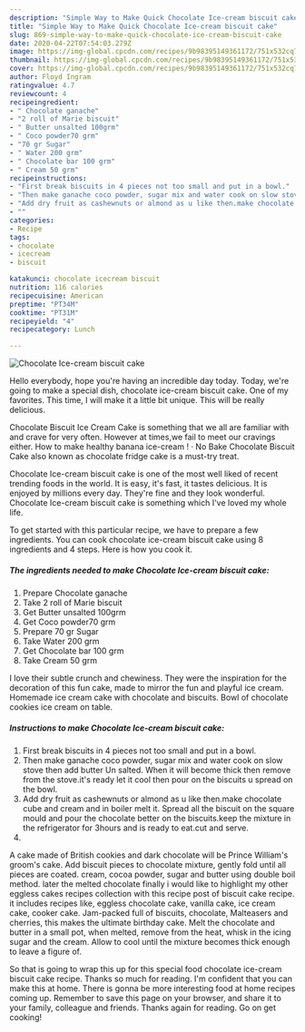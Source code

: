 ```yaml
---
description: "Simple Way to Make Quick Chocolate Ice-cream biscuit cake"
title: "Simple Way to Make Quick Chocolate Ice-cream biscuit cake"
slug: 869-simple-way-to-make-quick-chocolate-ice-cream-biscuit-cake
date: 2020-04-22T07:54:03.279Z
image: https://img-global.cpcdn.com/recipes/9b98395149361172/751x532cq70/chocolate-ice-cream-biscuit-cake-recipe-main-photo.jpg
thumbnail: https://img-global.cpcdn.com/recipes/9b98395149361172/751x532cq70/chocolate-ice-cream-biscuit-cake-recipe-main-photo.jpg
cover: https://img-global.cpcdn.com/recipes/9b98395149361172/751x532cq70/chocolate-ice-cream-biscuit-cake-recipe-main-photo.jpg
author: Floyd Ingram
ratingvalue: 4.7
reviewcount: 4
recipeingredient:
- " Chocolate ganache"
- "2 roll of Marie biscuit"
- " Butter unsalted 100grm"
- " Coco powder70 grm"
- "70 gr Sugar"
- " Water 200 grm"
- " Chocolate bar 100 grm"
- " Cream 50 grm"
recipeinstructions:
- "First break biscuits in 4 pieces not too small and put in a bowl."
- "Then make ganache coco powder, sugar mix and water cook on slow stove then add butter Un salted. When it will become thick then remove from the stove.it&#39;s ready let it cool then pour on the biscuits u spread on the bowl."
- "Add dry fruit as cashewnuts or almond as u like then.make chocolate cube and cream and in boiler melt it. Spread all the biscuit on the square mould and pour the chocolate better on the biscuits.keep the mixture in the refrigerator for 3hours and is ready to eat.cut and serve."
- ""
categories:
- Recipe
tags:
- chocolate
- icecream
- biscuit

katakunci: chocolate icecream biscuit 
nutrition: 116 calories
recipecuisine: American
preptime: "PT34M"
cooktime: "PT31M"
recipeyield: "4"
recipecategory: Lunch

---
```



![Chocolate Ice-cream biscuit cake](https://img-global.cpcdn.com/recipes/9b98395149361172/751x532cq70/chocolate-ice-cream-biscuit-cake-recipe-main-photo.jpg)

Hello everybody, hope you're having an incredible day today. Today, we're going to make a special dish, chocolate ice-cream biscuit cake. One of my favorites. This time, I will make it a little bit unique. This will be really delicious.

Chocolate Biscuit Ice Cream Cake is something that we all are familiar with and crave for very often. However at times,we fail to meet our cravings either. How to make healthy banana ice-cream ! · No Bake Chocolate Biscuit Cake also known as chocolate fridge cake is a must-try treat.

Chocolate Ice-cream biscuit cake is one of the most well liked of recent trending foods in the world. It is easy, it's fast, it tastes delicious. It is enjoyed by millions every day. They're fine and they look wonderful. Chocolate Ice-cream biscuit cake is something which I've loved my whole life.


To get started with this particular recipe, we have to prepare a few ingredients. You can cook chocolate ice-cream biscuit cake using 8 ingredients and 4 steps. Here is how you cook it.

<!--inarticleads1-->

##### The ingredients needed to make Chocolate Ice-cream biscuit cake:

1. Prepare  Chocolate ganache
1. Take 2 roll of Marie biscuit
1. Get  Butter unsalted 100grm
1. Get  Coco powder70 grm
1. Prepare 70 gr Sugar
1. Take  Water 200 grm
1. Get  Chocolate bar 100 grm
1. Take  Cream 50 grm


I love their subtle crunch and chewiness. They were the inspiration for the decoration of this fun cake, made to mirror the fun and playful ice cream. Homemade ice cream cake with chocolate and biscuits. Bowl of chocolate cookies ice cream on table. 

<!--inarticleads2-->

##### Instructions to make Chocolate Ice-cream biscuit cake:

1. First break biscuits in 4 pieces not too small and put in a bowl.
1. Then make ganache coco powder, sugar mix and water cook on slow stove then add butter Un salted. When it will become thick then remove from the stove.it&#39;s ready let it cool then pour on the biscuits u spread on the bowl.
1. Add dry fruit as cashewnuts or almond as u like then.make chocolate cube and cream and in boiler melt it. Spread all the biscuit on the square mould and pour the chocolate better on the biscuits.keep the mixture in the refrigerator for 3hours and is ready to eat.cut and serve.
1. 


A cake made of British cookies and dark chocolate will be Prince William&#39;s groom&#39;s cake. Add biscuit pieces to chocolate mixture, gently fold until all pieces are coated. cream, cocoa powder, sugar and butter using double boil method. later the melted chocolate finally i would like to highlight my other eggless cakes recipes collection with this recipe post of biscuit cake recipe. it includes recipes like, eggless chocolate cake, vanilla cake, ice cream cake, cooker cake. Jam-packed full of biscuits, chocolate, Malteasers and cherries, this makes the ultimate birthday cake. Melt the chocolate and butter in a small pot, when melted, remove from the heat, whisk in the icing sugar and the cream. Allow to cool until the mixture becomes thick enough to leave a figure of. 

So that is going to wrap this up for this special food chocolate ice-cream biscuit cake recipe. Thanks so much for reading. I'm confident that you can make this at home. There is gonna be more interesting food at home recipes coming up. Remember to save this page on your browser, and share it to your family, colleague and friends. Thanks again for reading. Go on get cooking!
